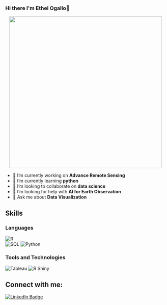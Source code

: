 ### Hi there I'm Ethel Ogallo👋

<div align = 'center'>
  <img src="https://media0.giphy.com/media/v1.Y2lkPTc5MGI3NjExZTNiZWZwZXVnMGJmbW05eGd5cmlvYjhoMXU5MHppa2RqcmZhZWUzMyZlcD12MV9pbnRlcm5hbF9naWZfYnlfaWQmY3Q9Zw/uizPoFUVU1R2hTLTPF/giphy.gif" width="480" height="476" />
</div>  

- 🔭 I’m currently working on **Advance Remote Sensing**
- 🌱 I’m currently learning  **python**
- 👯 I’m looking to collaborate on **data science**
- 🤔 I’m looking for help with **AI for Earth Observation**
- 💬 Ask me about **Data Visualization**


## Skills

### Languages
![R](https://img.shields.io/badge/R-276DC3?style=for-the-badge&logo=r&logoColor=white)  
![SQL](https://img.shields.io/badge/SQL-FF5733?style=for-the-badge&logo=sql&logoColor=white)
![Python](https://img.shields.io/badge/Python-3776AB?style=for-the-badge&logo=python&logoColor=white)

### Tools and Technologies
![Tableau](https://img.shields.io/badge/Tableau-E97627?style=for-the-badge&logo=tableau&logoColor=white)
![R Shiny](https://img.shields.io/badge/R_Shiny-006400?style=for-the-badge&logo=R&logoColor=white)



## Connect with me:
<div id="badges">
  <a href=https://www.linkedin.com/in/ethel-ogallo-8bb08893/)>
    <img src="https://img.shields.io/badge/LinkedIn-blue?style=for-the-badge&logo=linkedin&logoColor=white" alt="LinkedIn Badge"/>

<!--
**Ethel-Ogallo/Ethel-Ogallo** is a ✨ _special_ ✨ repository because its `README.md` (this file) appears on your GitHub profile.

Here are some ideas to get you started:

- 🔭 I’m currently working on ...
- 🌱 I’m currently learning ...
- 👯 I’m looking to collaborate on ...
- 🤔 I’m looking for help with ...
- 💬 Ask me about ...
- 📫 How to reach me: ...
- 😄 Pronouns: ...
- ⚡ Fun fact: ...
-->
